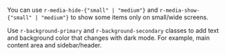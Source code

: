 You can use `r-media-hide-{"small" | "medium"}` and `r-media-show-{"small" | "medium"}` to show some items only on small/wide screens.

Use `r-background-primary` and `r-background-secondary` classes to add text and background color that changes with dark mode. For example, main content area and sidebar/header.

